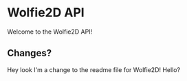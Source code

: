 # Wolfie2D API
Welcome to the Wolfie2D API!

## Changes?
Hey look I'm a change to the readme file for Wolfie2D! Hello?